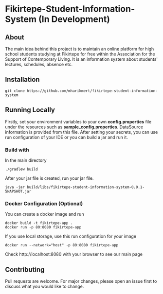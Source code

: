 # Fikirtepe-Student-Information-System (In Development)
## About
The main idea behind this project is to maintain an online platform for high school students studying at Fikirtepe for free within the Association for the Support of Contemporary Living. It is an information system about students' lectures, schedules, absence etc.  

## Installation
```
git clone https://github.com/mharikmert/fikirtepe-student-information-system
```
## Running Locally
Firstly, set your environment variables to your own  **config.properties** file under the resources  such as **sample_config.properties**. DataSource information is provided from this file.
After setting your secrets, you can use run configuration of your IDE or you can build a jar and run it.

### Build with
In the main directory
```
./gradlew build 
```

After your jar file is created, run your jar file.
```
java -jar build/libs/fikirtepe-student-information-system-0.0.1-SNAPSHOT.jar
```

### Docker Configuration (Optional)
You can create a docker image and run

```
docker build -t fikirtepe-app .
docker run -p 80:8080 fikirtepe-app
```
If you use local storage, use this run configuration for your image
````
docker run --network="host" -p 80:8080 fikirtepe-app
````

Check http://localhost:8080 with your browser to see our main page


## Contributing
Pull requests are welcome. For major changes, please open an issue first to discuss what you would like to change.
